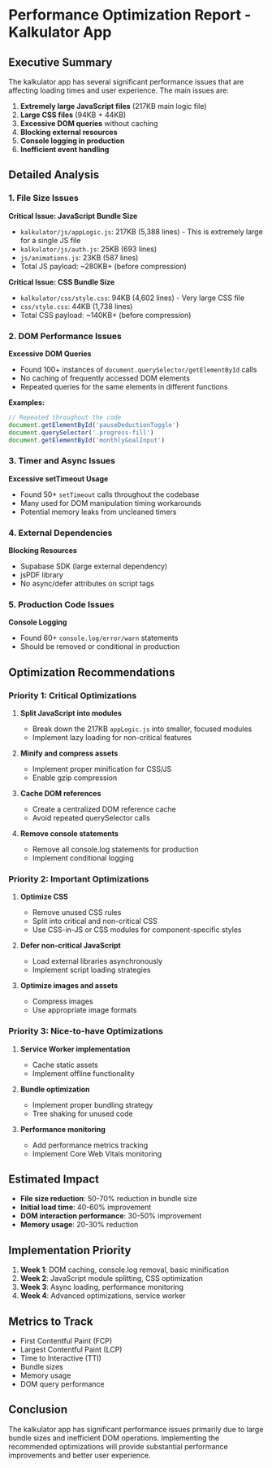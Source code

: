 # Performance Optimization Report - Kalkulator App

## Executive Summary

The kalkulator app has several significant performance issues that are affecting loading times and user experience. The main issues are:

1. **Extremely large JavaScript files** (217KB main logic file)
2. **Large CSS files** (94KB + 44KB)
3. **Excessive DOM queries** without caching
4. **Blocking external resources**
5. **Console logging in production**
6. **Inefficient event handling**

## Detailed Analysis

### 1. File Size Issues

**Critical Issue: JavaScript Bundle Size**
- `kalkulator/js/appLogic.js`: 217KB (5,388 lines) - This is extremely large for a single JS file
- `kalkulator/js/auth.js`: 25KB (693 lines)
- `js/animations.js`: 23KB (587 lines)
- Total JS payload: ~280KB+ (before compression)

**Critical Issue: CSS Bundle Size**
- `kalkulator/css/style.css`: 94KB (4,602 lines) - Very large CSS file
- `css/style.css`: 44KB (1,738 lines)
- Total CSS payload: ~140KB+ (before compression)

### 2. DOM Performance Issues

**Excessive DOM Queries**
- Found 100+ instances of `document.querySelector/getElementById` calls
- No caching of frequently accessed DOM elements
- Repeated queries for the same elements in different functions

**Examples:**
```javascript
// Repeated throughout the code
document.getElementById('pauseDeductionToggle')
document.querySelector('.progress-fill')
document.getElementById('monthlyGoalInput')
```

### 3. Timer and Async Issues

**Excessive setTimeout Usage**
- Found 50+ `setTimeout` calls throughout the codebase
- Many used for DOM manipulation timing workarounds
- Potential memory leaks from uncleaned timers

### 4. External Dependencies

**Blocking Resources**
- Supabase SDK (large external dependency)
- jsPDF library
- No async/defer attributes on script tags

### 5. Production Code Issues

**Console Logging**
- Found 60+ `console.log/error/warn` statements
- Should be removed or conditional in production

## Optimization Recommendations

### Priority 1: Critical Optimizations

1. **Split JavaScript into modules**
   - Break down the 217KB `appLogic.js` into smaller, focused modules
   - Implement lazy loading for non-critical features

2. **Minify and compress assets**
   - Implement proper minification for CSS/JS
   - Enable gzip compression

3. **Cache DOM references**
   - Create a centralized DOM reference cache
   - Avoid repeated querySelector calls

4. **Remove console statements**
   - Remove all console.log statements for production
   - Implement conditional logging

### Priority 2: Important Optimizations

1. **Optimize CSS**
   - Remove unused CSS rules
   - Split into critical and non-critical CSS
   - Use CSS-in-JS or CSS modules for component-specific styles

2. **Defer non-critical JavaScript**
   - Load external libraries asynchronously
   - Implement script loading strategies

3. **Optimize images and assets**
   - Compress images
   - Use appropriate image formats

### Priority 3: Nice-to-have Optimizations

1. **Service Worker implementation**
   - Cache static assets
   - Implement offline functionality

2. **Bundle optimization**
   - Implement proper bundling strategy
   - Tree shaking for unused code

3. **Performance monitoring**
   - Add performance metrics tracking
   - Implement Core Web Vitals monitoring

## Estimated Impact

- **File size reduction**: 50-70% reduction in bundle size
- **Initial load time**: 40-60% improvement
- **DOM interaction performance**: 30-50% improvement
- **Memory usage**: 20-30% reduction

## Implementation Priority

1. **Week 1**: DOM caching, console.log removal, basic minification
2. **Week 2**: JavaScript module splitting, CSS optimization
3. **Week 3**: Async loading, performance monitoring
4. **Week 4**: Advanced optimizations, service worker

## Metrics to Track

- First Contentful Paint (FCP)
- Largest Contentful Paint (LCP)
- Time to Interactive (TTI)
- Bundle sizes
- Memory usage
- DOM query performance

## Conclusion

The kalkulator app has significant performance issues primarily due to large bundle sizes and inefficient DOM operations. Implementing the recommended optimizations will provide substantial performance improvements and better user experience.
